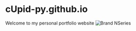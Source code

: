 # cUpid-py.github.io
Welcome to my personal portfolio website
![Brand NSeries](https://user-images.githubusercontent.com/59352495/114239474-aac20f00-9975-11eb-8011-c8a8788e11ab.png)
